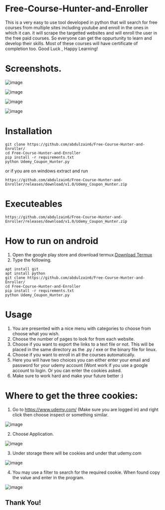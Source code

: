 # Free-Course-Hunter-and-Enroller
This is a very easy to use tool developed in python that will search for free courses from multiple sites including youtube and enroll in the ones in which it can. it will scrape the targetted websites and will enroll the user in the free paid courses. So everyone can get the oppurtunity to learn and develop their skills. Most of these courses will have certificate of completion too. Good Luck , Happy Learning!

# Screenshots.

![image](https://user-images.githubusercontent.com/77825794/133130999-d926af22-9a79-4c5f-bd09-cd95e2788ee2.png)

![image](https://user-images.githubusercontent.com/77825794/133131084-3adcb0ee-b6bf-4cca-a772-cd3017080246.png)

![image](https://user-images.githubusercontent.com/77825794/133131379-7dedb2a3-e484-4953-990a-8a22c9a3d88d.png)

![image](https://user-images.githubusercontent.com/77825794/133133702-f18afba7-91e8-442d-ae1c-2fe6a290895b.png)

# Installation 
```
git clone https://github.com/abdulzain6/Free-Course-Hunter-and-Enroller/
cd Free-Course-Hunter-and-Enroller
pip install -r requirements.txt
python Udemy_Coupon_Hunter.py
```
or if you are on windows extract and run
```
https://github.com/abdulzain6/Free-Course-Hunter-and-Enroller/releases/download/v1.0/Udemy_Coupon_Hunter.zip
```
# Executeables
```
https://github.com/abdulzain6/Free-Course-Hunter-and-Enroller/releases/download/v1.0/Udemy_Coupon_Hunter.zip
```
# How to run on android
1. Open the google play store and download termux.[Download Termux](https://play.google.com/store/apps/details?id=com.termux)
2. Type the following.
```
apt install git
apt install python
git clone https://github.com/abdulzain6/Free-Course-Hunter-and-Enroller/
cd Free-Course-Hunter-and-Enroller
pip install -r requirements.txt
python Udemy_Coupon_Hunter.py
```


# Usage
1. You are presented with a nice menu with categories to choose from choose what you wish.
2. Choose the number of pages to look for from each website.
3. Choose if you want to export the links to a text file or not. This will be placed in the same directory as the .py / exe or the binary file for linux.
4. Choose if you want to enroll in all the courses automatically.
5. Here you will have two choices you can either enter your email and password for your udemy account (Wont work if you use a google account to login. Or you can enter the cookies asked.
6. Make sure to work hard and make your future better :)

# Where to get the three cookies:

1. Go to https://www.udemy.com/ (Make sure you are logged in) and right click then choose inspect or something similar.

![image](https://user-images.githubusercontent.com/77825794/133132393-583eed14-79b6-4ef8-89e5-7579a92872b7.png)

2. Choose Application.

![image](https://user-images.githubusercontent.com/77825794/133132663-369de3f6-6a53-43d6-91af-e5607f3ccc9a.png)

3. Under storage there will be cookies and under that udemy.com

![image](https://user-images.githubusercontent.com/77825794/133132844-968218d9-7768-443f-9448-41cb206de520.png)

4. You may use a filter to search for the required cookie. When found copy the value and enter in the program.

![image](https://user-images.githubusercontent.com/77825794/133133082-0b343af5-0c1c-409c-9a4a-e0df52d845ef.png)
 
## Thank You!


